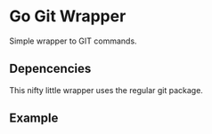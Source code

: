 # Go Git Wrapper

Simple wrapper to GIT commands.

## Depencencies

This nifty little wrapper uses the regular git package.

## Example

```go

```
